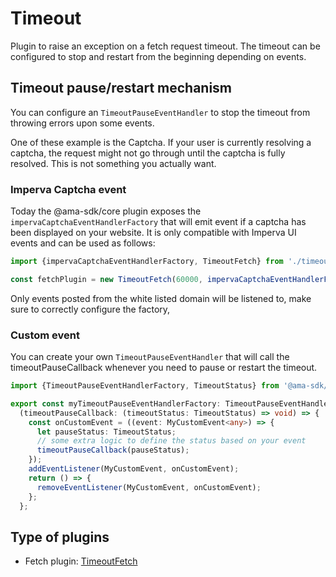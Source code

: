 # Timeout
Plugin to raise an exception on a fetch request timeout.
The timeout can be configured to stop and restart from the beginning depending on events.

## Timeout pause/restart mechanism
You can configure an ``TimeoutPauseEventHandler`` to stop the timeout from throwing errors upon some events.

One of these example is the Captcha. If your user is currently resolving a captcha, the request might not go through
until the captcha is fully resolved. This is not something you actually want.

### Imperva Captcha event 
Today the @ama-sdk/core plugin exposes the ``impervaCaptchaEventHandlerFactory`` that will emit event if a captcha has 
been displayed on your website. It is only compatible with Imperva UI events and can be used as follows:

```typescript
import {impervaCaptchaEventHandlerFactory, TimeoutFetch} from './timeout.fetch';

const fetchPlugin = new TimeoutFetch(60000, impervaCaptchaEventHandlerFactory({whiteListedHostNames: ['myCaptchaDomain']}));
```

Only events posted from the white listed domain will be listened to, make sure to correctly configure the factory,

### Custom event
You can create your own ``TimeoutPauseEventHandler`` that will call the timeoutPauseCallback whenever you need to pause
or restart the timeout.

```typescript
import {TimeoutPauseEventHandlerFactory, TimeoutStatus} from '@ama-sdk/core';

export const myTimeoutPauseEventHandlerFactory: TimeoutPauseEventHandlerFactory<MyConfigInterface> = (config) =>
  (timeoutPauseCallback: (timeoutStatus: TimeoutStatus) => void) => {
    const onCustomEvent = ((event: MyCustomEvent<any>) => {
      let pauseStatus: TimeoutStatus;
      // some extra logic to define the status based on your event
      timeoutPauseCallback(pauseStatus);
    });
    addEventListener(MyCustomEvent, onCustomEvent);
    return () => {
      removeEventListener(MyCustomEvent, onCustomEvent);
    };
  };
```

## Type of plugins

- Fetch plugin: [TimeoutFetch](./timeout.fetch.ts)
